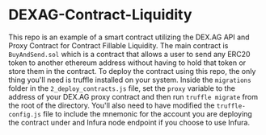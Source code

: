 # DEXAG-Contract-Liquidity

This repo is an example of a smart contract utilizing the DEX.AG API and Proxy Contract for Contract Fillable Liquidity. The main contract is `BuyAndSend.sol` which is a contract that allows a user to send any ERC20 token to another ethereum address without having to hold that token or store them in the contract. To deploy the contract using this repo, the only thing you'll need is truffle installed on your system. Inside the `migrations` folder in the `2_deploy_contracts.js` file, set the `proxy` variable to the address of your DEX.AG proxy contract and then run `truffle migrate` from the root of the directory. You'll also need to have modified the `truffle-config.js` file to include the mnemonic for the account you are deploying the contract under and Infura node endpoint if you choose to use Infura.
